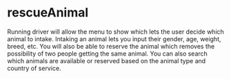 # rescueAnimal

Running driver will allow the menu to show which lets the user decide which animal to intake. Intaking an animal lets you input their gender, age, weight, breed, etc.    You will also be able to reserve the animal which removes the possibility of two people getting the same animal. 
You can also search which animals are available or reserved based on the animal type and country of service.
